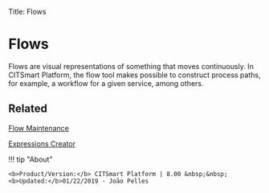 Title: Flows

# Flows

Flows are visual representations of something that moves continuously. In CITSmart Platform, the flow tool makes possible to construct process paths, for example, a workflow for a given service, among others.

## Related

[Flow Maintenance][1]  

[Expressions Creator][2]  

[1]:/en-us/citsmart-platform-8/platform-administration/flow-maintenance/workflow-maintenance.html
[2]:/en-us/citsmart-platform-8/platform-administration/flow-maintenance/expressions-creator.html

!!! tip "About"

    <b>Product/Version:</b> CITSmart Platform | 8.00 &nbsp;&nbsp;
    <b>Updated:</b>01/22/2019 - João Pelles  
	